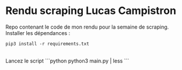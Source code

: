 # Rendu scraping Lucas Campistron

Repo contenant le code de mon rendu pour la semaine de scraping.
<br>
Installer les dépendances :
```shell
pip3 install -r requirements.txt
```
<br>
Lancez le script 
```python
python3 main.py | less
```